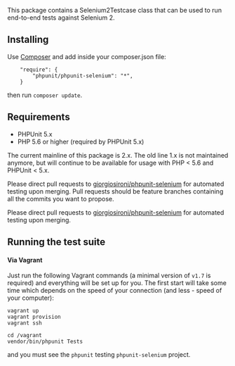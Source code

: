 This package contains a Selenium2Testcase class that can be used to run end-to-end tests against Selenium 2.

Installing
---

Use [Composer](https://getcomposer.org) and add inside your composer.json file:

```
    "require": {
        "phpunit/phpunit-selenium": "*",
    }
```

then run `composer update`.

Requirements
---

- PHPUnit 5.x
- PHP 5.6 or higher (required by PHPUnit 5.x)

The current mainline of this package is 2.x. The old line 1.x is not maintained anymore, but will continue to be available for usage with PHP < 5.6 and PHPUnit < 5.x.

Please direct pull requests to [giorgiosironi/phpunit-selenium](https://github.com/giorgiosironi/phpunit-selenium) for automated testing upon merging. Pull requests should be feature branches containing all the commits you want to propose.

Please direct pull requests to [giorgiosironi/phpunit-selenium](https://github.com/giorgiosironi/phpunit-selenium) for automated testing upon merging.

Running the test suite
---

#### Via Vagrant

Just run the following Vagrant commands (a minimal version of `v1.7` is required) and everything will be set up for you. The first start will take some time which depends on the speed of your connection (and less - speed of your computer):

    vagrant up
    vagrant provision
    vagrant ssh

    cd /vagrant
    vendor/bin/phpunit Tests
 
and you must see the `phpunit` testing `phpunit-selenium` project.

